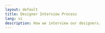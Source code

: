 ```yaml
---
layout: default
title: Designer Interview Process
lang: vi
description: How we interview our designers.
---
```


